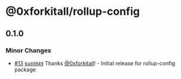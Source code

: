 # @0xforkitall/rollup-config

## 0.1.0

### Minor Changes

-   [#13](https://github.com/0xforkitall/dev-config/pull/13) [`6add949`](https://github.com/0xforkitall/dev-config/commit/6add94914ce308a16886469078c98ee17eba8346) Thanks [@0xforkitall](https://github.com/0xforkitall)! - Initial release for rollup-config package
